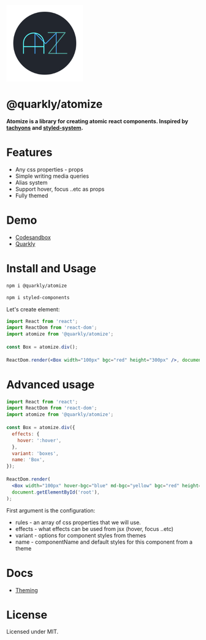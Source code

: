 <p>
  <img src="logo.png" width="200px" alt="quarkly atomize">
</p>
<h1> @quarkly/atomize </h1>

<b>Atomize is a library for creating atomic react components.
Inspired by <a href="http://tachyons.io/" target="_blank">tachyons</a> and <a href="https://github.com/styled-system/styled-system" target="_blank">styled-system</a>.</b>

# Features

- Any css properties - props
- Simple writing media queries
- Alias ​​system
- Support hover, focus ..etc as props
- Fully themed

# Demo

- [Codesandbox](https://codesandbox.io/s/atomize-demo-pom06?file=/src/Example.js:182-335)
- [Quarkly](https://quarkly.io)

# Install and Usage

```sh
npm i @quarkly/atomize
```

```sh
npm i styled-components
```

Let's create element:

```jsx
import React from 'react';
import ReactDom from 'react-dom';
import atomize from '@quarkly/atomize';

const Box = atomize.div();

ReactDom.render(<Box width="100px" bgc="red" height="300px" />, document.getElementById('root'));
```

# Advanced usage

```jsx
import React from 'react';
import ReactDom from 'react-dom';
import atomize from '@quarkly/atomize';

const Box = atomize.div({
  effects: {
    hover: ':hover',
  },
  variant: 'boxes',
  name: 'Box',
});

ReactDom.render(
  <Box width="100px" hover-bgc="blue" md-bgc="yellow" bgc="red" height="300px" />,
  document.getElementById('root'),
);
```

First argument is the configuration:

- rules - an array of css properties that we will use.
- effects - what effects can be used from jsx (hover, focus ..etc)
- variant - options for component styles from themes
- name - componentName and default styles for this component from a theme

# Docs

- [Theming](https://github.com/quarkly/theme)

# License

Licensed under MIT.
